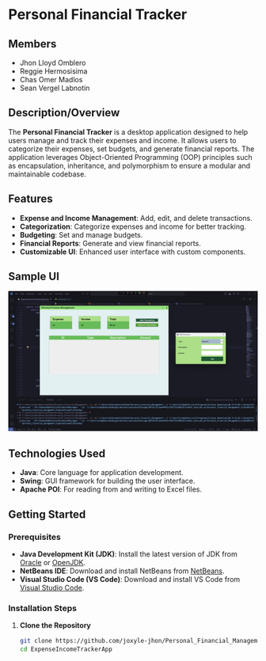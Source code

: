 # Personal Financial Tracker

## Members
- Jhon Lloyd Omblero
- Reggie Hermosisima
- Chas Omer Madlos
- Sean Vergel Labnotin

## Description/Overview
The **Personal Financial Tracker** is a desktop application designed to help users manage and track their expenses and income. It allows users to categorize their expenses, set budgets, and generate financial reports. The application leverages Object-Oriented Programming (OOP) principles such as encapsulation, inheritance, and polymorphism to ensure a modular and maintainable codebase.

## Features
- **Expense and Income Management**: Add, edit, and delete transactions.
- **Categorization**: Categorize expenses and income for better tracking.
- **Budgeting**: Set and manage budgets.
- **Financial Reports**: Generate and view financial reports.
- **Customizable UI**: Enhanced user interface with custom components.
## Sample UI
![Main Dashboard](images/image.png)

## Technologies Used
- **Java**: Core language for application development.
- **Swing**: GUI framework for building the user interface.
- **Apache POI**: For reading from and writing to Excel files.

## Getting Started

### Prerequisites
- **Java Development Kit (JDK)**: Install the latest version of JDK from [Oracle](https://www.oracle.com/java/technologies/javase-jdk11-downloads.html) or [OpenJDK](https://openjdk.java.net/install/).
- **NetBeans IDE**: Download and install NetBeans from [NetBeans](https://netbeans.apache.org/download/index.html).
- **Visual Studio Code (VS Code)**: Download and install VS Code from [Visual Studio Code](https://code.visualstudio.com/Download).

### Installation Steps
1. **Clone the Repository**
   ```sh
   git clone https://github.com/joxyle-jhon/Personal_Financial_Management.git
   cd ExpenseIncomeTrackerApp
